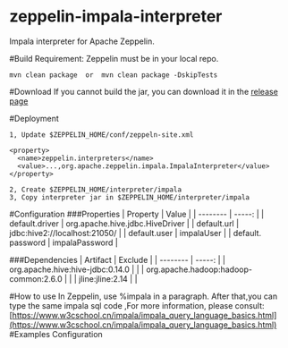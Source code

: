 # zeppelin-impala-interpreter
Impala interpreter for Apache Zeppelin.


#Build
Requirement: Zeppelin must be in your local repo.

```
mvn clean package  or  mvn clean package -DskipTests
```

#Download
If you cannot build the jar, you can download it in the [release page](https://github.com/peter158/zeppelin-impala-interpreter/releases)

#Deployment

```
1, Update $ZEPPELIN_HOME/conf/zeppeln-site.xml

<property>
  <name>zeppelin.interpreters</name>
  <value>...,org.apache.zeppelin.impala.ImpalaInterpreter</value>
</property>

2, Create $ZEPPELIN_HOME/interpreter/impala
3, Copy interpreter jar in $ZEPPELIN_HOME/interpreter/impala

```
#Configuration
###Properties
| Property        | Value    | 
| --------   | -----:   |
| default.driver        | org.apache.hive.jdbc.HiveDriver      | 
| default.url       | jdbc:hive2://localhost:21050/      | 
| default.user        | impalaUser      | 
| default. password        | impalaPassword      | 

###Dependencies
| Artifact        | Exclude    | 
| --------   | -----:   |
| org.apache.hive:hive-jdbc:0.14.0	|  | 
| org.apache.hadoop:hadoop-common:2.6.0       |       | 
| jline:jline:2.14       |       | 


#How to use
In Zeppelin, use %impala in a paragraph. After that,you can type the same impala sql code ,For more information, please consult:[https://www.w3cschool.cn/impala/impala_query_language_basics.html](https://www.w3cschool.cn/impala/impala_query_language_basics.html)
#Examples
Configuration
![]()